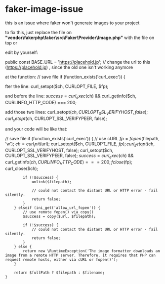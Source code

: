 # faker-image-issue
this is an issue where faker won't generate images to your project

to fix this, just replace the file on <b>"vendor\fakerphp\faker\src\Faker\Provider\Image.php"</b> with the file on top or 

edit by yourself:

public const BASE_URL = 'https://placehold.jp'; // change the url to this (https://placehold.jp) , since the old one isn't working anymore

at the function:
        // save file
        if (function_exists('curl_exec')) {

fter the line: 
curl_setopt($ch, CURLOPT_FILE, $fp);

and before the line:
$success = curl_exec($ch) && curl_getinfo($ch, CURLINFO_HTTP_CODE) === 200;

add those two lines:
curl_setopt($ch, CURLOPT_SSL_VERIFYHOST, false);
curl_setopt($ch, CURLOPT_SSL_VERIFYPEER, false);

and your code will be like that:

   // save file
        if (function_exists('curl_exec')) {
            // use cURL
            $fp = fopen($filepath, 'w');
            $ch = curl_init($url);
            curl_setopt($ch, CURLOPT_FILE, $fp);
            curl_setopt($ch, CURLOPT_SSL_VERIFYHOST, false); 
            curl_setopt($ch, CURLOPT_SSL_VERIFYPEER, false); 
            $success = curl_exec($ch) && curl_getinfo($ch, CURLINFO_HTTP_CODE) === 200;
            fclose($fp);
            curl_close($ch);

            if (!$success) {
                unlink($filepath);

                // could not contact the distant URL or HTTP error - fail silently.
                return false;
            }
        } elseif (ini_get('allow_url_fopen')) {
            // use remote fopen() via copy()
            $success = copy($url, $filepath);

            if (!$success) {
                // could not contact the distant URL or HTTP error - fail silently.
                return false;
            }
        } else {
            return new \RuntimeException('The image formatter downloads an image from a remote HTTP server. Therefore, it requires that PHP can request remote hosts, either via cURL or fopen()');
        }

        return $fullPath ? $filepath : $filename;
    }
